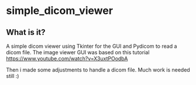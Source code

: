 # simple_dicom_viewer

## What is it?

A simple dicom viewer using Tkinter for the GUI and Pydicom to read a dicom file. The image viewer GUI was based on this tutorial https://www.youtube.com/watch?v=X3uxtPOodbA

Then i made some adjustments to handle a dicom file. Much work is needed still :)
